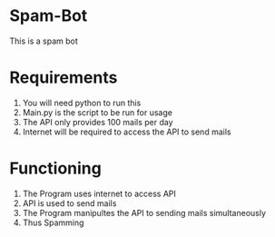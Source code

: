 # Spam-Bot
This is a spam bot

# Requirements
1. You will need python to run this
2. Main.py is the script to be run for usage
3. The API only provides 100 mails per day
4. Internet will be required to access the API to send mails

# Functioning
1. The Program uses internet to access API 
2. API is used to send mails
3. The Program manipultes the API to sending mails simultaneously
4. Thus Spamming
